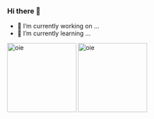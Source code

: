 ### Hi there 👋

- 🔭 I’m currently working on ...
- 🌱 I’m currently learning ...

<div>
  <img height="160em" src="https://github-readme-stats.vercel.app/api?username=lucashsousa&show_icons=true&theme=radical&include_all_commits=true&count_private=true" alt="oie"/>
  <img height="160em" src="https://github-readme-stats.vercel.app/api/top-langs/?username=lucashsousa&layout=compact&show_icons=true&theme=radical&count_private=true&%22/%3E" alt="oie"/>
<div/>

